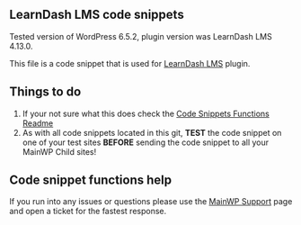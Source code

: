 ## LearnDash LMS code snippets

Tested version of WordPress 6.5.2, plugin version was LearnDash LMS 4.13.0.

This file is a code snippet that is used for [LearnDash LMS](https://www.learndash.com/) plugin. 

## Things to do

1. If your not sure what this does check the [Code Snippets Functions Readme](https://github.com/mainwp/Code-Snippets-Functions/blob/master/README.md)
2. As with all code snippets located in this git, **TEST** the code snippet on one of your test sites **BEFORE** sending the code snippet to all your MainWP Child sites!

## Code snippet functions help

If you run into any issues or questions please use the [MainWP Support](https://mainwp.com/support/) page and open a ticket for the fastest response.
